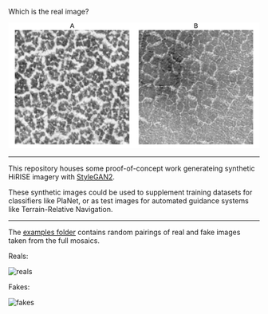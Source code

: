 Which is the real image?

![which_one](https://raw.githubusercontent.com/TimNagle-McNaughton/synthetic_mars/main/poly_examples/1627240852.079_real-fake.png)

----

This repository houses some proof-of-concept work generateing synthetic HiRISE imagery with [StyleGAN2](https://github.com/NVlabs/stylegan2/).

These synthetic images could be used to supplement training datasets for classifiers like PlaNet, or as test images for automated guidance systems like Terrain-Relative Navigation.

----

The [examples folder](https://github.com/TimNagle-McNaughton/synthetic_mars/tree/main/poly_examples) contains random pairings of real and fake images taken from the full mosaics.
 
Reals:
 
![reals](https://raw.githubusercontent.com/TimNagle-McNaughton/synthetic_mars/main/poly_reals.png)
 
Fakes:

![fakes](https://raw.githubusercontent.com/TimNagle-McNaughton/synthetic_mars/main/poly_fakes.png)
